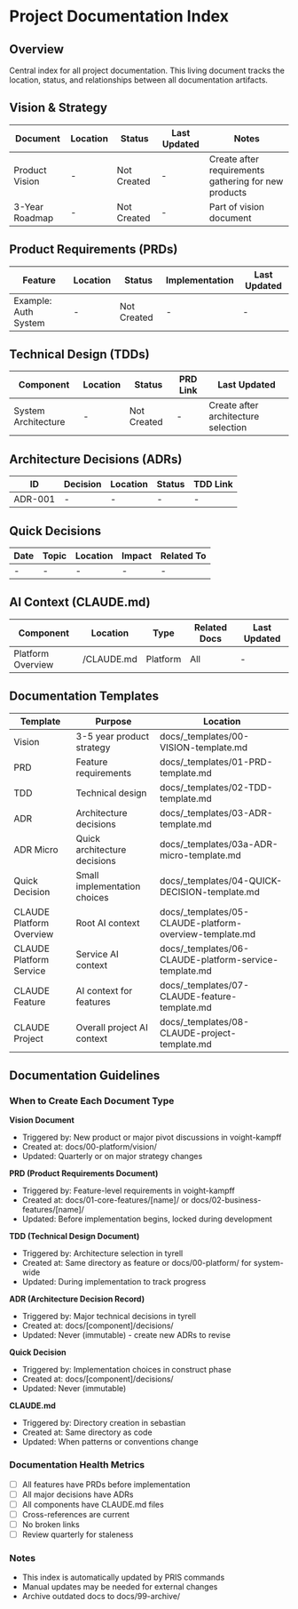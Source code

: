 # Project Documentation Index

## Overview
Central index for all project documentation. This living document tracks the location, status, and relationships between all documentation artifacts.

## Vision & Strategy
| Document | Location | Status | Last Updated | Notes |
|----------|----------|--------|--------------|-------|
| Product Vision | - | Not Created | - | Create after requirements gathering for new products |
| 3-Year Roadmap | - | Not Created | - | Part of vision document |

## Product Requirements (PRDs)
| Feature | Location | Status | Implementation | Last Updated |
|---------|----------|--------|----------------|--------------|
| Example: Auth System | - | Not Created | - | - |

## Technical Design (TDDs)
| Component | Location | Status | PRD Link | Last Updated |
|-----------|----------|--------|----------|--------------|
| System Architecture | - | Not Created | - | Create after architecture selection |

## Architecture Decisions (ADRs)
| ID | Decision | Location | Status | TDD Link |
|----|----------|----------|--------|----------|
| ADR-001 | - | - | - | - |

## Quick Decisions
| Date | Topic | Location | Impact | Related To |
|------|-------|----------|--------|------------|
| - | - | - | - | - |

## AI Context (CLAUDE.md)
| Component | Location | Type | Related Docs | Last Updated |
|-----------|----------|------|--------------|--------------|
| Platform Overview | /CLAUDE.md | Platform | All | - |

## Documentation Templates
| Template | Purpose | Location |
|----------|---------|----------|
| Vision | 3-5 year product strategy | docs/_templates/00-VISION-template.md |
| PRD | Feature requirements | docs/_templates/01-PRD-template.md |
| TDD | Technical design | docs/_templates/02-TDD-template.md |
| ADR | Architecture decisions | docs/_templates/03-ADR-template.md |
| ADR Micro | Quick architecture decisions | docs/_templates/03a-ADR-micro-template.md |
| Quick Decision | Small implementation choices | docs/_templates/04-QUICK-DECISION-template.md |
| CLAUDE Platform Overview | Root AI context | docs/_templates/05-CLAUDE-platform-overview-template.md |
| CLAUDE Platform Service | Service AI context | docs/_templates/06-CLAUDE-platform-service-template.md |
| CLAUDE Feature | AI context for features | docs/_templates/07-CLAUDE-feature-template.md |
| CLAUDE Project | Overall project AI context | docs/_templates/08-CLAUDE-project-template.md |

## Documentation Guidelines

### When to Create Each Document Type

**Vision Document**
- Triggered by: New product or major pivot discussions in voight-kampff
- Created at: docs/00-platform/vision/
- Updated: Quarterly or on major strategy changes

**PRD (Product Requirements Document)**
- Triggered by: Feature-level requirements in voight-kampff
- Created at: docs/01-core-features/[name]/ or docs/02-business-features/[name]/
- Updated: Before implementation begins, locked during development

**TDD (Technical Design Document)**
- Triggered by: Architecture selection in tyrell
- Created at: Same directory as feature or docs/00-platform/ for system-wide
- Updated: During implementation to track progress

**ADR (Architecture Decision Record)**
- Triggered by: Major technical decisions in tyrell
- Created at: docs/[component]/decisions/
- Updated: Never (immutable) - create new ADRs to revise

**Quick Decision**
- Triggered by: Implementation choices in construct phase
- Created at: docs/[component]/decisions/
- Updated: Never (immutable)

**CLAUDE.md**
- Triggered by: Directory creation in sebastian
- Created at: Same directory as code
- Updated: When patterns or conventions change

### Documentation Health Metrics
- [ ] All features have PRDs before implementation
- [ ] All major decisions have ADRs
- [ ] All components have CLAUDE.md files
- [ ] Cross-references are current
- [ ] No broken links
- [ ] Review quarterly for staleness

### Notes
- This index is automatically updated by PRIS commands
- Manual updates may be needed for external changes
- Archive outdated docs to docs/99-archive/